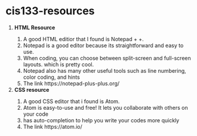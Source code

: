 # cis133-resources
 
 <ol>
    <li><strong>HTML Resource</strong></li>
        <ol>
            <li> A good HTML editior that I found is Notepad + +. </li>
            <li>Notepad is a good editor because its straightforward and easy to use. </li>
             <li>When coding, you can choose between split-screen and full-screen layouts. which is pretty cool. </li>
            <li> Notepad also has many other useful tools such as line numbering, color coding, and hints</li>
            <li>The link https://notepad-plus-plus.org/ </li>
         </ol>
    <li><strong>CSS resource</strong></li>
        <ol>
            <li> A good CSS editor that i found is Atom. </li> 
            <li> Atom is easy-to-use and free! It lets you collaborate with others on your code  </li>
            <li>has auto-completion to help you write your codes more quickly </li>
            <li>The link https://atom.io/</li>
        </ol>
</ol>
 
